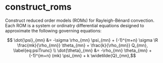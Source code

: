 # construct_roms
Construct reduced order models (ROMs) for Rayleigh-Bénard convection. Each ROM is a system or ordinatry differential equations designed to approximate the following governing  equations:
```math
    \dot{\psi}_{mn} &= -\sigma \rho_{mn} \psi_{mn} + (-1)^{m+n} \sigma \R \frac{mk}{\rho_{mn}} \theta_{mn} + \frac{k}{\rho_{mn}} Q_{mn}, \label{eq:psiTrunc} \\
     \dot{\theta}_{mn} &= -\rho_{mn} \theta_{mn} + (-1)^{m+n} (mk) \psi_{mn} + k \widetilde{Q}_{mn},
```
